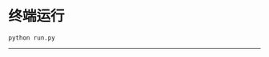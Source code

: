 # 终端运行

```shell
python run.py
```
**************************************************************************************************